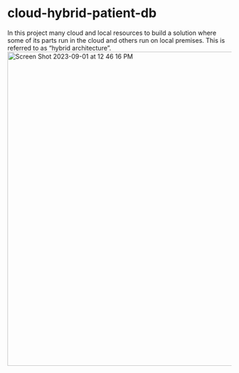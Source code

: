 # cloud-hybrid-patient-db
In this project many cloud and local resources to build a solution where some of its parts run in the cloud 
and others run on local premises. This is referred to as “hybrid architecture”.
<img width="706" alt="Screen Shot 2023-09-01 at 12 46 16 PM" src="https://github.com/ttsega06/cloud-hybrid-patient-db/assets/104414973/57475f11-6ccd-47e6-be6b-24d639d6eb48">
